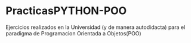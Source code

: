 # PracticasPYTHON-POO
Ejercicios realizados en la Universidad (y de manera autodidacta) para el paradigma de Programacion Orientada a Objetos(POO)
